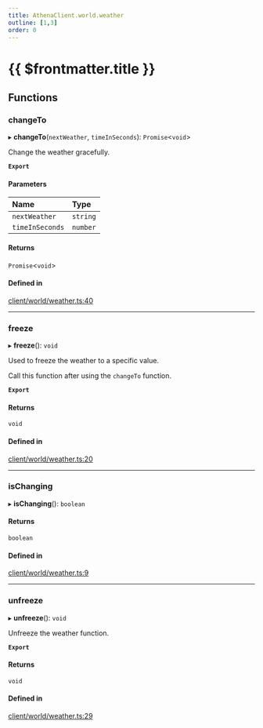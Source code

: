 ```yaml
---
title: AthenaClient.world.weather
outline: [1,3]
order: 0
---
```


# {{ $frontmatter.title }}


## Functions

### changeTo

▸ **changeTo**(`nextWeather`, `timeInSeconds`): `Promise`<`void`\>

Change the weather gracefully.

**`Export`**

#### Parameters

| Name | Type |
| :------ | :------ |
| `nextWeather` | `string` |
| `timeInSeconds` | `number` |

#### Returns

`Promise`<`void`\>

#### Defined in

[client/world/weather.ts:40](https://github.com/Stuyk/altv-athena/blob/552012ca4/src/core/client/world/weather.ts#L40)

___

### freeze

▸ **freeze**(): `void`

Used to freeze the weather to a specific value.

Call this function after using the `changeTo` function.

**`Export`**

#### Returns

`void`

#### Defined in

[client/world/weather.ts:20](https://github.com/Stuyk/altv-athena/blob/552012ca4/src/core/client/world/weather.ts#L20)

___

### isChanging

▸ **isChanging**(): `boolean`

#### Returns

`boolean`

#### Defined in

[client/world/weather.ts:9](https://github.com/Stuyk/altv-athena/blob/552012ca4/src/core/client/world/weather.ts#L9)

___

### unfreeze

▸ **unfreeze**(): `void`

Unfreeze the weather function.

**`Export`**

#### Returns

`void`

#### Defined in

[client/world/weather.ts:29](https://github.com/Stuyk/altv-athena/blob/552012ca4/src/core/client/world/weather.ts#L29)
